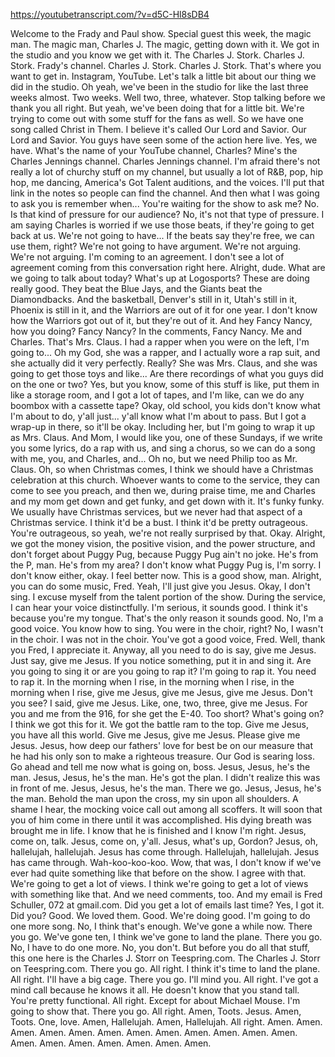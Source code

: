 https://youtubetranscript.com/?v=d5C-Hl8sDB4

 Welcome to the Frady and Paul show. Special guest this week, the magic man. The magic man, Charles J. The magic, getting down with it. We got in the studio and you know we get with it. The Charles J. Stork. Charles J. Stork. Frady's channel. Charles J. Stork. Charles J. Stork. That's where you want to get in. Instagram, YouTube. Let's talk a little bit about our thing we did in the studio. Oh yeah, we've been in the studio for like the last three weeks almost. Two weeks. Well two, three, whatever. Stop talking before we thank you all right. But yeah, we've been doing that for a little bit. We're trying to come out with some stuff for the fans as well. So we have one song called Christ in Them. I believe it's called Our Lord and Savior. Our Lord and Savior. You guys have seen some of the action here live. Yes, we have. What's the name of your YouTube channel, Charles? Mine's the Charles Jennings channel. Charles Jennings channel. I'm afraid there's not really a lot of churchy stuff on my channel, but usually a lot of R&B, pop, hip hop, me dancing, America's Got Talent auditions, and the voices. I'll put that link in the notes so people can find the channel. And then what I was going to ask you is remember when... You're waiting for the show to ask me? No. Is that kind of pressure for our audience? No, it's not that type of pressure. I am saying Charles is worried if we use those beats, if they're going to get back at us. We're not going to have... If the beats say they're free, we can use them, right? We're not going to have argument. We're not arguing. We're not arguing. I'm coming to an agreement. I don't see a lot of agreement coming from this conversation right here. Alright, dude. What are we going to talk about today? What's up at Logosports? These are doing really good. They beat the Blue Jays, and the Giants beat the Diamondbacks. And the basketball, Denver's still in it, Utah's still in it, Phoenix is still in it, and the Warriors are out of it for one year. I don't know how the Warriors got out of it, but they're out of it. And hey Fancy Nancy, how you doing? Fancy Nancy? In the comments, Fancy Nancy. Me and Charles. That's Mrs. Claus. I had a rapper when you were on the left, I'm going to... Oh my God, she was a rapper, and I actually wore a rap suit, and she actually did it very perfectly. Really? She was Mrs. Claus, and she was going to get those toys and like... Are there recordings of what you guys did on the one or two? Yes, but you know, some of this stuff is like, put them in like a storage room, and I got a lot of tapes, and I'm like, can we do any boombox with a cassette tape? Okay, old school, you kids don't know what I'm about to do, y'all just... y'all know what I'm about to pass. But I got a wrap-up in there, so it'll be okay. Including her, but I'm going to wrap it up as Mrs. Claus. And Mom, I would like you, one of these Sundays, if we write you some lyrics, do a rap with us, and sing a chorus, so we can do a song with me, you, and Charles, and... Oh no, but we need Philip too as Mr. Claus. Oh, so when Christmas comes, I think we should have a Christmas celebration at this church. Whoever wants to come to the service, they can come to see you preach, and then we, during praise time, me and Charles and my mom get down and get funky, and get down with it. It's funky funky. We usually have Christmas services, but we never had that aspect of a Christmas service. I think it'd be a bust. I think it'd be pretty outrageous. You're outrageous, so yeah, we're not really surprised by that. Okay. Alright, we got the money vision, the positive vision, and the power structure, and don't forget about Puggy Pug, because Puggy Pug ain't no joke. He's from the P, man. He's from my area? I don't know what Puggy Pug is, I'm sorry. I don't know either, okay. I feel better now. This is a good show, man. Alright, you can do some music, Fred. Yeah, I'll just give you Jesus. Okay, I don't sing. I excuse myself from the talent portion of the show. During the service, I can hear your voice distinctfully. I'm serious, it sounds good. I think it's because you're my tongue. That's the only reason it sounds good. No, I'm a good voice. You know how to sing. You were in the choir, right? No, I wasn't in the choir. I was not in the choir. You've got a good voice, Fred. Well, thank you Fred, I appreciate it. Anyway, all you need to do is say, give me Jesus. Just say, give me Jesus. If you notice something, put it in and sing it. Are you going to sing it or are you going to rap it? I'm going to rap it. You need to rap it. In the morning when I rise, in the morning when I rise, in the morning when I rise, give me Jesus, give me Jesus, give me Jesus. Don't you see? I said, give me Jesus. Like, one, two, three, give me Jesus. For you and me from the 916, for she get the E-40. Too short? What's going on? I think we got this for it. We got the battle ram to the top. Give me Jesus, you have all this world. Give me Jesus, give me Jesus. Please give me Jesus. Jesus, how deep our fathers' love for best be on our measure that he had his only son to make a righteous treasure. Our God is searing loss. Go ahead and tell me now what is going on, boss. Jesus, Jesus, he's the man. Jesus, Jesus, he's the man. He's got the plan. I didn't realize this was in front of me. Jesus, Jesus, he's the man. There we go. Jesus, Jesus, he's the man. Behold the man upon the cross, my sin upon all shoulders. A shame I hear, the mocking voice call out among all scoffers. It will soon that you of him come in there until it was accomplished. His dying breath was brought me in life. I know that he is finished and I know I'm right. Jesus, come on, talk. Jesus, come on, y'all. Jesus, what's up, Gordon? Jesus, oh, hallelujah, hallelujah. Jesus has come through. Hallelujah, hallelujah. Jesus has came through. Wah-koo-koo-koo. Wow, that was, I don't know if we've ever had quite something like that before on the show. I agree with that. We're going to get a lot of views. I think we're going to get a lot of views with something like that. And we need comments, too. And my email is Fred Schuller, 072 at gmail.com. Did you get a lot of emails last time? Yes, I got it. Did you? Good. We loved them. Good. We're doing good. I'm going to do one more song. No, I think that's enough. We've gone a while now. There you go. We've gone ten, I think we've gone to land the plane. There you go. No, I have to do one more. No, you don't. But before you do all that stuff, this one here is the Charles J. Storr on Teespring.com. The Charles J. Storr on Teespring.com. There you go. All right. I think it's time to land the plane. All right. I'll have a big cage. There you go. I'll mind you. All right. I've got a mind call because he knows it all. He doesn't know that you stand tall. You're pretty functional. All right. Except for about Michael Mouse. I'm going to show that. There you go. All right. Amen, Toots. Jesus. Amen, Toots. One, love. Amen, Hallelujah. Amen, Hallelujah. All right. Amen. Amen. Amen. Amen. Amen. Amen. Amen. Amen. Amen. Amen. Amen. Amen. Amen. Amen. Amen. Amen. Amen. Amen. Amen.